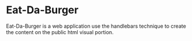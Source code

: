 # Eat-Da-Burger
Eat-Da-Burger is a web application use the handlebars technique to create the content on the public html visual portion.  

